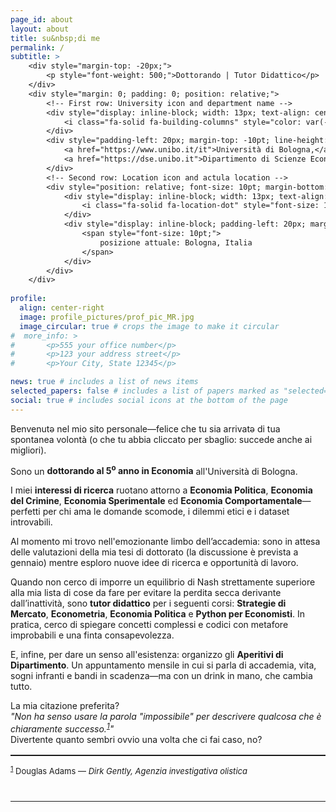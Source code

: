 ```yaml
---
page_id: about
layout: about
title: su&nbsp;di me
permalink: /
subtitle: >
    <div style="margin-top: -20px;">
        <p style="font-weight: 500;">Dottorando | Tutor Didattico</p>
    </div>
    <div style="margin: 0; padding: 0; position: relative;">
        <!-- First row: University icon and department name -->
        <div style="display: inline-block; width: 13px; text-align: center; position: absolute; top: 0; margin-top: -1pt; line-height: 14pt;">
            <i class="fa-solid fa-building-columns" style="color: var(--global-theme-color); font-size: 10pt;"></i>
        </div>
        <div style="padding-left: 20px; margin-top: -10pt; line-height: 14pt; color: var(--global-theme-color); font-size: 10pt; white-space: nowrap;">
            <a href="https://www.unibo.it/it">Università di Bologna,</a>
            <a href="https://dse.unibo.it">Dipartimento di Scienze Economiche</a>
        </div>
        <!-- Second row: Location icon and actula location -->
        <div style="position: relative; font-size: 10pt; margin-bottom: 15px; line-height: 14pt;">
            <div style="display: inline-block; width: 13px; text-align: center; position: absolute; top: 0; line-height: 14pt;">
                <i class="fa-solid fa-location-dot" style="font-size: 10pt;"></i>
            </div>
            <div style="display: inline-block; padding-left: 20px; margin-top: -12pt; line-height: 14pt;">
                <span style="font-size: 10pt;">
                    posizione attuale: Bologna, Italia
                </span>
            </div>
        </div>
    </div>
    
profile:
  align: center-right
  image: profile_pictures/prof_pic_MR.jpg
  image_circular: true # crops the image to make it circular
#  more_info: >
#       <p>555 your office number</p>
#       <p>123 your address street</p>
#       <p>Your City, State 12345</p>

news: true # includes a list of news items
selected_papers: false # includes a list of papers marked as "selected={true}"
social: true # includes social icons at the bottom of the page
---
```


Benvenutə nel mio sito personale—felice che tu sia arrivatə di tua spontanea volontà (o che tu abbia cliccato per sbaglio: succede anche ai migliori).

Sono un <b style="color: $white-color;">dottorando al 5<sup>o</sup> anno in Economia</b> all'Università di Bologna.

I miei <b style="color: $white-color;">interessi di ricerca</b> ruotano attorno a <b style="color: $white-color;">Economia Politica</b>, <b style="color: $white-color;">Economia del Crimine</b>, <b style="color: $white-color;">Economia Sperimentale</b> ed <b style="color: $white-color;">Economia Comportamentale</b>—perfetti per chi ama le domande scomode, i dilemmi etici e i dataset introvabili.

Al momento mi trovo nell'emozionante limbo dell’accademia: sono in attesa delle valutazioni della mia tesi di dottorato (la discussione è prevista a gennaio) mentre esploro nuove idee di ricerca e opportunità di lavoro.

Quando non cerco di imporre un equilibrio di Nash strettamente superiore alla mia lista di cose da fare per evitare la perdita secca derivante dall’inattività, sono <b style="color: $white-color;">tutor didattico</b> per i seguenti corsi: <b style="color: $white-color;">Strategie di Mercato</b>, <b style="color: $white-color;">Econometria</b>, <b style="color: $white-color;">Economia Politica</b> e <b style="color: $white-color;">Python per Economisti</b>. In pratica, cerco di spiegare concetti complessi e codici con metafore improbabili e una finta consapevolezza.

E, infine, per dare un senso all'esistenza: organizzo gli <b style="color: $white-color;">Aperitivi di Dipartimento</b>. Un appuntamento mensile in cui si parla di accademia, vita, sogni infranti e bandi in scadenza—ma con un drink in mano, che cambia tutto.

La mia citazione preferita?  
<i>"Non ha senso usare la parola "impossibile" per descrivere qualcosa che è chiaramente successo.<sup><a href="#fn1" id="foot1">1</a></sup>"</i><br>
Divertente quanto sembri ovvio una volta che ci fai caso, no?

<div style="margin-top:1rem;"></div>
<hr style="border:0; border-top:0.5px solid !important;">
<p id="fn1" style="font-size:small;">
  <sup><a href="#foot1">1</a></sup> Douglas Adams — <i>Dirk Gently, Agenzia investigativa olistica</i>
</p>
<div style="margin-top:2.5rem;"></div>
<hr style="border:0; border-top:1px solid var(--global-theme-color) !important;">
